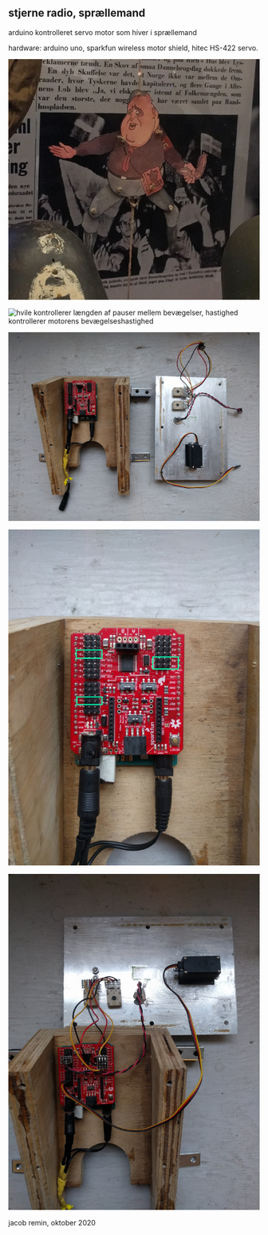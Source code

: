 ## stjerne radio, sprællemand
arduino kontrolleret servo motor som hiver i sprællemand

hardware: arduino uno, sparkfun wireless motor shield, hitec HS-422 servo.

![sprællemand set igennem vinduet](images/fritsclausen.png)

![hvile kontrollerer længden af pauser mellem bevægelser, 
hastighed kontrollerer motorens bevægelseshastighed](images/stjerneradio1.png)

![både arduino og servo motor deler samme strømforsyning: 5V center positiv](images/stjerneradio2.png)

![led er forbundet til pin 3, servo til pin 11, pontentiometre til A0 og A1](images/stjerneradio3.png)

![led er forbundet til pin 3, servo til pin 11, pontentiometre til A0 og A1](images/stjerneradio4.png)

jacob remin, oktober 2020